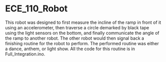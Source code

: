 # ECE_110_Robot

This robot was designed to first measure the incline of the ramp in front of it using an accelerometer, then traverse a circle demarked by black tape using the light sensors on the bottom, and finally communicate the angle of the ramp to another robot. The other robot would then signal back a finishing routine for the robot to perform. The performed routine was either a dance, anthem, or light show. All the code for this routine is in Full_Integration.ino.
